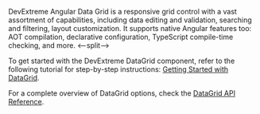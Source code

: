 DevExtreme Angular Data Grid is a responsive grid control with a vast assortment of capabilities, including data editing and validation, searching and filtering, layout customization. It supports native Angular features too: AOT compilation, declarative configuration, TypeScript compile-time checking, and more.
<--split-->

To get started with the DevExtreme DataGrid component, refer to the following tutorial for step-by-step instructions: [Getting Started with DataGrid](/Documentation/Guide/UI_Components/DataGrid/Getting_Started_with_DataGrid/).

For a complete overview of DataGrid options, check the [DataGrid API Reference](/Documentation/ApiReference/UI_Components/dxDataGrid/).